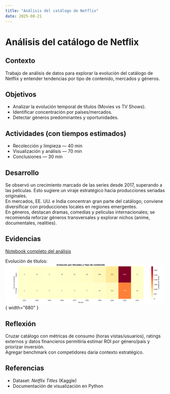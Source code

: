 ```yaml
---
title: "Análisis del catálogo de Netflix"
date: 2025-08-21
---
```


# Análisis del catálogo de Netflix

## Contexto
Trabajo de análisis de datos para explorar la evolución del catálogo de Netflix y entender tendencias por tipo de contenido, mercados y géneros.

## Objetivos
- Analizar la evolución temporal de títulos (Movies vs TV Shows).
- Identificar concentración por países/mercados.
- Detectar géneros predominantes y oportunidades.

## Actividades (con tiempos estimados)
- Recolección y limpieza — 40 min  
- Visualización y análisis — 70 min  
- Conclusiones — 30 min

## Desarrollo
Se observó un crecimiento marcado de las series desde 2017, superando a las películas. Esto sugiere un viraje estratégico hacia producciones seriadas originales.  
En mercados, EE. UU. e India concentran gran parte del catálogo; conviene diversificar con producciones locales en regiones emergentes.  
En géneros, destacan dramas, comedias y películas internacionales; se recomienda reforzar géneros transversales y explorar nichos (anime, documentales, realities).

## Evidencias
[Notebook completo del análisis](../recursos_files/analysis%20parte%203%20netflix%20ing%20datos.ipynb)

Evolución de títulos:  
![Evolución Movies vs TV Shows](../assets/evolucion_decadas_tvshow_movie.png){ width="680" }


## Reflexión
Cruzar catálogo con métricas de consumo (horas vistas/usuarios), ratings externos y datos financieros permitiría estimar ROI por género/país y priorizar inversión.  
Agregar benchmark con competidores daría contexto estratégico.

## Referencias
- Dataset: *Netflix Titles* (Kaggle)  
- Documentación de visualización en Python
